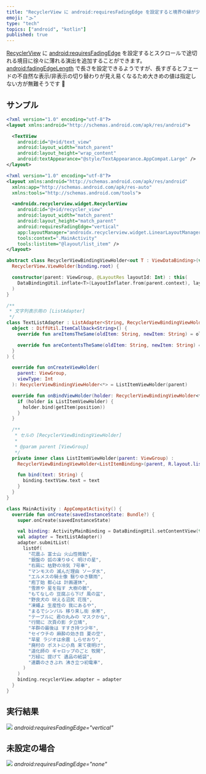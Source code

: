 ```yaml
---
title: "RecyclerView に android:requiresFadingEdge を設定すると境界の縁が少しオサレになる"
emoji: "🌫️"
type: "tech"
topics: ["android", "kotlin"]
published: true
---
```


[RecyclerView](https://developer.android.com/reference/androidx/recyclerview/widget/RecyclerView) に [android:requiresFadingEdge](https://developer.android.com/reference/android/view/View#attr_android:requiresFadingEdge) を設定するとスクロールで途切れる境目に徐々に薄れる演出を追加することができます。
[android:fadingEdgeLength](https://developer.android.com/reference/android/view/View#attr_android:fadingEdgeLength) で長さを設定できるようですが、長すぎるとフェードの不自然な表示/非表示の切り替わりが見え易くなるため大きめの値は指定しない方が無難そうです 🧐

## サンプル

```xml:list_item.xml
<?xml version="1.0" encoding="utf-8"?>
<layout xmlns:android="http://schemas.android.com/apk/res/android">

  <TextView
    android:id="@+id/text_view"
    android:layout_width="match_parent"
    android:layout_height="wrap_content"
    android:textAppearance="@style/TextAppearance.AppCompat.Large" />
</layout>
```

```xml:activity_main.xml
<?xml version="1.0" encoding="utf-8"?>
<layout xmlns:android="http://schemas.android.com/apk/res/android"
  xmlns:app="http://schemas.android.com/apk/res-auto"
  xmlns:tools="http://schemas.android.com/tools">

  <androidx.recyclerview.widget.RecyclerView
    android:id="@+id/recycler_view"
    android:layout_width="match_parent"
    android:layout_height="match_parent"
    android:requiresFadingEdge="vertical"
    app:layoutManager="androidx.recyclerview.widget.LinearLayoutManager"
    tools:context=".MainActivity"
    tools:listitem="@layout/list_item" />
</layout>
```

```kotlin:RecyclerViewBindingViewHolder.kt
abstract class RecyclerViewBindingViewHolder<out T : ViewDataBinding>(val binding: T) :
  RecyclerView.ViewHolder(binding.root) {

  constructor(parent: ViewGroup, @LayoutRes layoutId: Int) : this(
    DataBindingUtil.inflate<T>(LayoutInflater.from(parent.context), layoutId, parent, false)
  )
}
```

```kt:TextListAdapter.kt
/**
 * 文字列表示用の [ListAdapter]
 */
class TextListAdapter : ListAdapter<String, RecyclerViewBindingViewHolder<*>>(
  object : DiffUtil.ItemCallback<String>() {
    override fun areItemsTheSame(oldItem: String, newItem: String) = oldItem == newItem

    override fun areContentsTheSame(oldItem: String, newItem: String) = oldItem == newItem
  }
) {

  override fun onCreateViewHolder(
    parent: ViewGroup,
    viewType: Int
  ): RecyclerViewBindingViewHolder<*> = ListItemViewHolder(parent)

  override fun onBindViewHolder(holder: RecyclerViewBindingViewHolder<*>, position: Int) {
    if (holder is ListItemViewHolder) {
      holder.bind(getItem(position))
    }
  }

  /**
   * セルの [RecyclerViewBindingViewHolder]
   * 
   * @param parent [ViewGroup]
   */
  private inner class ListItemViewHolder(parent: ViewGroup) :
    RecyclerViewBindingViewHolder<ListItemBinding>(parent, R.layout.list_item) {

    fun bind(text: String) {
      binding.textView.text = text
    }
  }
}
```

```kt:MainActivity.kt
class MainActivity : AppCompatActivity() {
  override fun onCreate(savedInstanceState: Bundle?) {
    super.onCreate(savedInstanceState)

    val binding: ActivityMainBinding = DataBindingUtil.setContentView(this, R.layout.activity_main)
    val adapter = TextListAdapter()
    adapter.submitList(
      listOf(
        "花震ふ 富士山 火山性微動",
        "銀盤の 弧の凍りゆく 明けの星",
        "右肩に 枯野の冷気 7号車",
        "マンモスの 滅んだ理由 ソーダ水",
        "エルメスの騎士像 翳りゆき驟雨",
        "庖丁始 都心は 計画運休",
        "雪原や 星を指す 大樹の骸",
        "もてなしの 豆腐ぶら下げ 風の盆",
        "野良犬の 吠える沼尻 花筏",
        "凍蠅よ 生産性の 我にあるや",
        "まるでシンバル 移り来し街 余寒",
        "テーブルに 君の丸みの マスクかな",
        "行間に 次頁の影 夕立晴",
        "羊群の最後は すすき持つ少年",
        "セイウチの 麻酔の効き目 夏の空",
        "旱星 ラジオは余震 しらせおり",
        "廃村の ポストに小鳥 来て夜明け",
        "道化師の ギャロップのごと 牧開",
        "万緑に 提げて 遺品の紙袋",
        "連覇のさきぶれ 沸き立つ初電車",
      )
    )
    binding.recyclerView.adapter = adapter
  }
}
```

## 実行結果

![](https://storage.googleapis.com/zenn-user-upload/n8mpcrkbby1askubo0ig3xxkvuqp)
*android:requiresFadingEdge="vertical"*

## 未設定の場合

![](https://storage.googleapis.com/zenn-user-upload/h5qphc4ch3cyvky389fia4879ru3)
*android:requiresFadingEdge="none"*